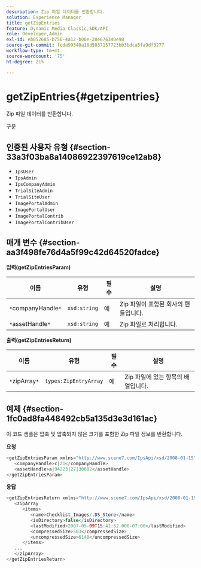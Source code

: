 ```yaml
---
description: Zip 파일 데이터를 반환합니다.
solution: Experience Manager
title: getZipEntries
feature: Dynamic Media Classic,SDK/API
role: Developer,Admin
exl-id: eb052685-b750-4a12-b00e-28e676340e98
source-git-commit: fcda99340a18d5037157723bb3bdca5fa9df3277
workflow-type: tm+mt
source-wordcount: '75'
ht-degree: 21%

---
```


# getZipEntries{#getzipentries}

Zip 파일 데이터를 반환합니다.

구문

## 인증된 사용자 유형 {#section-33a3f03ba8a14086922397619ce12ab8}

* `IpsUser`
* `IpsAdmin`
* `IpsCompanyAdmin`
* `TrialSiteAdmin`
* `TrialSiteUser`
* `ImagePortalAdmin`
* `ImagePortalUser`
* `ImagePortalContrib`
* `ImagePortalContribUser`

## 매개 변수 {#section-aa3f498fe76d4a5f99c42d64520fadce}

**입력(getZipEntriesParam)**

| 이름 | 유형 | 필수 | 설명 |
|---|---|---|---|
| `*`companyHandle`*` | `xsd:string` | 예 | Zip 파일이 포함된 회사의 핸들입니다. |
| `*`assetHandle`*` | `xsd:string` | 예 | Zip 파일로 처리합니다. |

**출력(getZipEntriesReturn)**

| 이름 | 유형 | 필수 | 설명 |
|---|---|---|---|
| `*`zipArray`*` | `types:ZipEntryArray` | 예 | Zip 파일에 있는 항목의 배열입니다. |

## 예제 {#section-1fc0ad8fa448492cb5a135d3e3d161ac}

이 코드 샘플은 압축 및 압축되지 않은 크기를 포함한 Zip 파일 정보를 반환합니다.

**요청**

```java
<getZipEntriesParam xmlns="http://www.scene7.com/IpsApi/xsd/2008-01-15">
   <companyHandle>c|21</companyHandle>
   <assetHandle>a|94223|27|30602</assetHandle>
</getZipEntriesParam>
```

**응답**

```java
<getZipEntriesReturn xmlns="http://www.scene7.com/IpsApi/xsd/2008-01-15">
   <zipArray
      <items>
         <name>Checklist_Images/.DS_Store</name>
         <isDirectory>false</isDirectory>
         <lastModified>2007-05-09T15:41:52.000-07:00</lastModified>
         <compressedSize>503</compressedSize>
         <uncompressedSize>6148</uncompressedSize>
      </items>
   ...
   </zipArray>
</getZipEntriesReturn>
```
